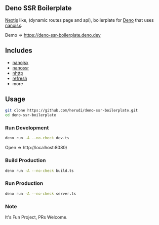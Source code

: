 ## Deno SSR Boilerplate

[Nextjs](https://nextjs.org/) like, (dynamic routes page and api), boilerplate for [Deno](https://deno.land) that uses [nanojsx](https://nanojsx.io/).

Demo => https://deno-ssr-boilerplate.deno.dev

## Includes
- [nanojsx](https://nanojsx.io/)
- [nanossr](https://crux.land/nanossr@0.0.1)
- [nhttp](https://nhttp.deno.dev)
- [refresh](https://deno.land/x/refresh)
- more

## Usage
```bash
git clone https://github.com/herudi/deno-ssr-boilerplate.git
cd deno-ssr-boilerplate
```
### Run Development
```bash
deno run -A --no-check dev.ts
```
Open => http://localhost:8080/

### Build Production
```bash
deno run -A --no-check build.ts
```

### Run Production
```bash
deno run -A --no-check server.ts
```

### Note
It's Fun Project, PRs Welcome.
